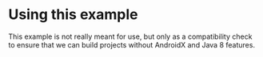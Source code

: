# Using this example

This example is not really meant for use, but only as a compatibility check to ensure that we can
build projects without AndroidX and Java 8 features.

